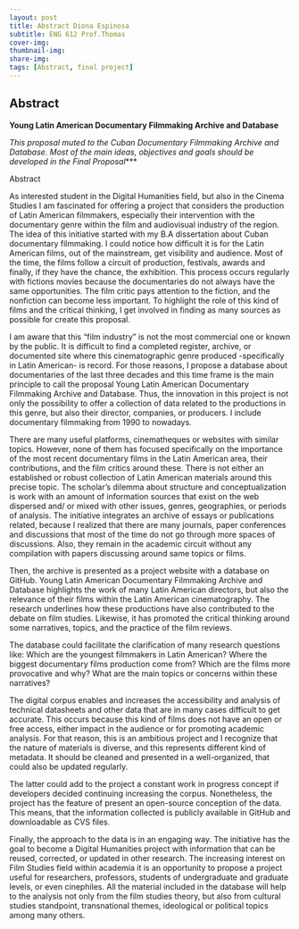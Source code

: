 ```yaml
---
layout: post
title: Abstract Diona Espinosa
subtitle: ENG 612 Prof.Thomas
cover-img:
thumbnail-img: 
share-img: 
tags: [Abstract, final project]
---
```


## Abstract

**Young Latin American Documentary Filmmaking Archive and Database**

*This proposal muted to the Cuban Documentary Filmmaking Archive and Database. Most of the main ideas, objectives and goals should be developed in the Final Proposal****

Abstract 

As interested student in the Digital Humanities field, but also in the Cinema Studies I am fascinated for offering a project that considers the production of Latin American filmmakers, especially their intervention with the documentary genre within the film and audiovisual industry of the region. The idea of this initiative started with my B.A dissertation about Cuban documentary filmmaking. I could notice how difficult it is for the Latin American films, out of the mainstream, get visibility and audience. Most of the time, the films follow a circuit of production, festivals, awards and finally, if they have the chance, the exhibition. This process occurs regularly with fictions movies because the documentaries do not always have the same opportunities.  The film critic pays attention to the fiction, and the nonfiction can become less important. To highlight the role of this kind of films and the critical thinking, I get involved in finding as many sources as possible for create this proposal. 

I am aware that this “film industry” is not the most commercial one or known by the public. It is difficult to find a completed register, archive, or documented site where this cinematographic genre produced -specifically in Latin American- is record. For those reasons, I propose a database about documentaries of the last three decades and this time frame is the main principle to call the proposal Young Latin American Documentary Filmmaking Archive and Database.  Thus, the innovation in this project is not only the possibility to offer a collection of data related to the productions in this genre, but also their director, companies, or producers. I include documentary filmmaking from 1990 to nowadays. 

There are many useful platforms, cinematheques or websites with similar topics. However, none of them has focused specifically on the importance of the most recent documentary films in the Latin American area, their contributions, and the film critics around these. There is not either an established or robust collection of Latin American materials around this precise topic. The scholar’s dilemma about structure and conceptualization is work with an amount of information sources that exist on the web dispersed and/ or mixed with other issues, genres, geographies, or periods of analysis. The initiative integrates an archive of essays or publications related, because I realized that there are many journals, paper conferences and discussions that most of the time do not go through more spaces of discussions. Also, they remain in the academic circuit without any compilation with papers discussing around same topics or films.  

Then, the archive is presented as a project website with a database on GitHub. Young Latin American Documentary Filmmaking Archive and Database highlights the work of many Latin American directors, but also the relevance of their films within the Latin American cinematography. The research underlines how these productions have also contributed to the debate on film studies. Likewise, it has promoted the critical thinking around some narratives, topics, and the practice of the film reviews.

The database could facilitate the clarification of many research questions like: Which are the youngest filmmakers in Latin American? Where the biggest documentary films production come from? Which are the films more provocative and why? What are the main topics or concerns within these narratives? 

The digital corpus enables and increases the accessibility and analysis of technical datasheets and other data that are in many cases difficult to get accurate. This occurs because this kind of films does not have an open or free access, either impact in the audience or for promoting academic analysis. For that reason, this is an ambitious project and I recognize that the nature of materials is diverse, and this represents different kind of metadata. It should be cleaned and presented in a well-organized, that could also be updated regularly.  

The latter could add to the project a constant work in progress concept if developers decided continuing increasing the corpus. Nonetheless, the project has the feature of present an open-source conception of the data. This means, that the information collected is publicly available in GitHub and downloadable as CVS files. 

Finally, the approach to the data is in an engaging way. The initiative has the goal to become a Digital Humanities project with information that can be reused, corrected, or updated in other research. The increasing interest on Film Studies field within academia it is an opportunity to propose a project useful for researchers, professors, students of undergraduate and graduate levels, or even cinephiles. All the material included in the database will help to the analysis not only from the film studies theory, but also from cultural studies standpoint, transnational themes, ideological or political topics among many others. 
